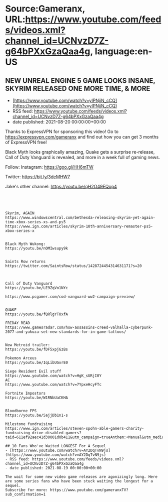# Source:Gameranx, URL:https://www.youtube.com/feeds/videos.xml?channel_id=UCNvzD7Z-g64bPXxGzaQaa4g, language:en-US

## NEW UNREAL ENGINE 5 GAME LOOKS INSANE, SKYRIM RELEASED ONE MORE TIME, & MORE
 - [https://www.youtube.com/watch?v=yIPNjjN_cCQ](https://www.youtube.com/watch?v=yIPNjjN_cCQ)
 - RSS feed: https://www.youtube.com/feeds/videos.xml?channel_id=UCNvzD7Z-g64bPXxGzaQaa4g
 - date published: 2021-08-20 00:00:00+00:00

Thanks to ExpressVPN for sponsoring this video! Go to https://expressvpn.com/gameranx and find out how you can get 3 months of ExpressVPN free!

Black Myth looks graphically amazing, Quake gets a surprise re-release,  Call of Duty Vanguard is revealed, and more in a week full of gaming news.

Follow:
 Instagram: https://goo.gl/HH6mTW​​​​​​​

Twitter: https://bit.ly/3deMHW7​​​​​​​

Jake's other channel: https://youtu.be/qH2O49EQop4



 ~~~~STORIES~~~~




Skyrim, AGAIN
https://www.windowscentral.com/bethesda-releasing-skyrim-yet-again-time-xbox-series-xs-and-ps5
https://www.ign.com/articles/skyrim-10th-anniversary-remaster-ps5-xbox-series-x


Black Myth Wukong:
https://youtu.be/nOMIwsupy9k


Saints Row returns
https://twitter.com/SaintsRow/status/1428724454314631171?s=20



Call of Duty Vanguard 
https://youtu.be/LE9ZqVo1NYc

https://www.pcgamer.com/cod-vanguard-ww2-campaign-preview/


QUAKE
https://youtu.be/fQRlgYT0xfA

FRIDAY READ
https://www.gamesradar.com/how-assassins-creed-valhalla-cyberpunk-2077-and-yakuza-set-new-standards-for-in-game-tattoos/


New Metroid trailer:
https://youtu.be/fDF5xpjGzBs

Pokemon Arceus 
https://youtu.be/IqLibUGxrE0

Siege Resident Evil stuff
https://www.youtube.com/watch?v=HgK_sURjI0Y
AC
https://www.youtube.com/watch?v=7YpxeHcyFTc

Fortnite Impostors
https://youtu.be/W1RNbUaCKHA


Bloodborne FPS
https://youtu.be/5ajjDb1n1-s

Milestone fundraising 
https://www.ign.com/articles/steven-spohn-able-gamers-charity-fundraising-drive-disabled-gamers?taid=611ef92aec41d30001d0b411&utm_campaign=trueAnthem:+Manual&utm_medium=trueAnthem&utm_source=facebook

## 10 Fans Who've Waited LONGEST For A Sequel
 - [https://www.youtube.com/watch?v=AY2DqTvN9js](https://www.youtube.com/watch?v=AY2DqTvN9js)
 - RSS feed: https://www.youtube.com/feeds/videos.xml?channel_id=UCNvzD7Z-g64bPXxGzaQaa4g
 - date published: 2021-08-19 00:00:00+00:00

The wait for some new video game releases are agonizingly long. Here are some series fans who have been stuck waiting the longest for a sequel.
Subscribe for more: https://www.youtube.com/gameranxTV?sub_confirmation=1

